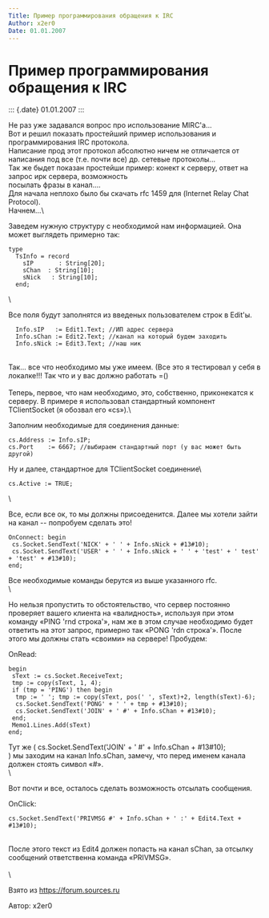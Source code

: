 ```yaml
---
Title: Пример программирования обращения к IRC
Author: x2er0
Date: 01.01.2007
---
```



Пример программирования обращения к IRC
=======================================

::: {.date}
01.01.2007
:::

Не раз уже задавался вопрос про использование MIRC\'а\...\
Вот и решил показать простейший пример использования и программирования
IRC протокола.\
Написание прод этот протокол абсолютно ничем не отличается от написания
под все (т.е. почти все) др. сетевые протоколы\...\
Так же быдет показан простейши пример: конект к серверу, ответ на запрос
ирк сервера, возможность\
посылать фразы в канал\....\
Для начала неплохо было бы скачать rfc 1459 для (Internet Relay Chat
Protocol).\
Начнем\...\

Заведем нужную структуру с необходимой нам информацией. Она может
выглядеть примерно так:

    type
      TsInfo = record
        sIP       : String[20];
        sChan  : String[10];
        sNick   : String[10];
      end;

 \

Все поля будут заполнятся из введеных пользователем строк в Edit\'ы.

      Info.sIP   := Edit1.Text; //ИП адрес сервера
      Info.sChan := Edit2.Text; //канал на который будем заходить
      Info.sNick := Edit3.Text; //наш ник

 \
Так... все что необходимо мы уже имеем. (Все это я тестировал у себя в
локалке!!! Так что и у вас должно работать =()\
 \
Теперь, первое, что нам необходимо, это, собственно, приконекатся к
серверу. В примере я использовал стандартный компонент TClientSocket (я
обозвал его «cs»).\

Заполним необходимые для соединения данные:

    cs.Address := Info.sIP;
    cs.Port    := 6667; //выбираем стандартный порт (у вас может быть другой)

Ну и далее, стандартное для TClientSocket соединение\

 

    cs.Active := TRUE;

 \

Все, если все ок, то мы должны присоеденится. Далее мы хотели зайти на
канал -- попробуем сделать это!

    OnConnect: begin
     cs.Socket.SendText('NICK' + ' ' + Info.sNick + #13#10);
     cs.Socket.SendText('USER' + ' ' + Info.sNick + ' ' + 'test' + ' test' + 'test' + #13#10);
    end;

Все необходимые команды берутся из выше указанного rfc.\
 \

Но нельзя пропустить то обстоятельство, что сервер постоянно проверяет
вашего клиента на «валидность», используя при этом команду «PING 'rnd
строка'», нам же в этом случае необходимо будет ответить на этот запрос,
примерно так «PONG 'rdn строка'». После этого мы должны стать «своими»
на сервере! Пробудем:

OnRead:

    begin
     sText := cs.Socket.ReceiveText;
     tmp := copy(sText, 1, 4);
     if (tmp = 'PING') then begin
      tmp := ' '; tmp := copy(sText, pos(' ', sText)+2, length(sText)-6);
      cs.Socket.SendText('PONG' + ' ' + tmp + #13#10);
      cs.Socket.SendText('JOIN' + ' #' + Info.sChan + #13#10);
     end;
     Memo1.Lines.Add(sText)
    end;

Тут же ( cs.Socket.SendText(\'JOIN\' + \' \#\' + Info.sChan +
\#13\#10);\
) мы заходим на канал Info.sChan, замечу, что перед именем канала должен
стоять символ «\#».\
 \

Вот почти и все, осталось сделать возможность отсылать сообщения.

OnClick:

    cs.Socket.SendText('PRIVMSG #' + Info.sChan + ' :' + Edit4.Text + #13#10);

 \
После этого текст из Edit4 должен попасть на канал sChan, за отсылку
сообщений ответственна команда «PRIVMSG».\
 \
 \

Взято из <https://forum.sources.ru>

Автор: x2er0
